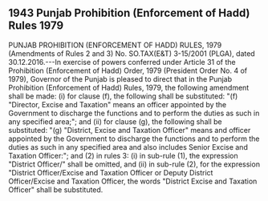 ## 1943 Punjab Prohibition (Enforcement of Hadd) Rules 1979
 
PUNJAB PROHIBITION (ENFORCEMENT
OF HADD) RULES, 1979
(Amendments of Rules 2 and 3)
No. SO.TAX(E&T) 3-15/2001 (PLGA), dated 30.12.2016.---In exercise of powers conferred under Article 31 of the Prohibition (Enforcement of Hadd) Order, 1979 (President Order No. 4 of 1979), Governor of the Punjab is pleased to direct that in the Punjab Prohibition (Enforcement of Hadd) Rules, 1979, the following amendment shall be made:
(i) for clause (f), the following shall be substituted:
"(f) "Director, Excise and Taxation" means an officer appointed by the Government to discharge the functions and to perform the duties as such in any specified area;"; and
(ii) for clause (g), the following shall be substituted:
"(g) "District, Excise and Taxation Officer" means and officer appointed by the Government to discharge the functions and to perform the duties as such in any specified area and also includes Senior Excise and Taxation Officer:"; and
(2) in rules 3:
(i) in sub-rule (1), the expression "District Officer/" shall be omitted, and
(ii) in sub-rule (2), for the expression "District Officer/Excise and Taxation Officer or Deputy District Officer/Excise and Taxation Officer, the words "District Excise and Taxation Officer" shall be substituted.

